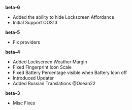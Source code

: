**beta-6**  
- Added the ability to hide Lockscreen Affordance  
- Initial Support OOS13  
  
**beta-5**  
- Fix providers  
  
**beta-4**  
- Added Lockscreen Weather Margin
- Fixed Fingerprint Icon Scale
- Fixed Battery Percentage visible when Battery Icon off
- Introduced Updater
- Added Russian Translations @Osean22
  
**beta-3**
- Misc Fixes  